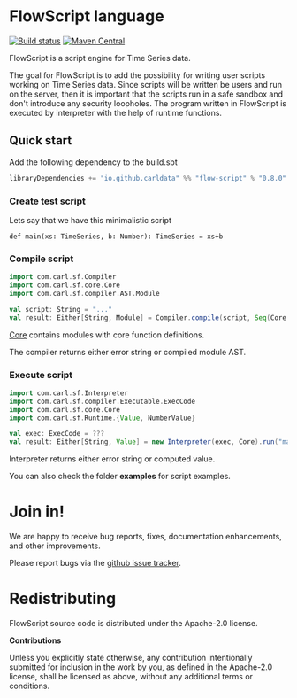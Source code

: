 # FlowScript language

[![Build status](https://travis-ci.org/carldata/flow-script.svg?branch=master)](https://travis-ci.org/carldata/flow-script)
[![Maven Central](https://maven-badges.herokuapp.com/maven-central/io.github.carldata/flow-script_2.12/badge.svg)](https://maven-badges.herokuapp.com/maven-central/io.github.carldata/flow-script_2.12)

FlowScript is a script engine for Time Series data.

The goal for FlowScript is to add the possibility for writing user scripts working on Time Series data.
Since scripts will be written be users and run on the server, then it is important that the scripts
run in a safe sandbox and don't introduce any security loopholes. 
The program written in FlowScript is executed by interpreter with the help of runtime functions.


## Quick start
 
 Add the following dependency to the build.sbt
 ```scala
 libraryDependencies += "io.github.carldata" %% "flow-script" % "0.8.0"
 ```

### Create test script
Lets say that we have this minimalistic script

```flowscript
def main(xs: TimeSeries, b: Number): TimeSeries = xs+b 
```
 
### Compile script

```scala
import com.carl.sf.Compiler
import com.carl.sf.core.Core
import com.carl.sf.compiler.AST.Module

val script: String = "..."
val result: Either[String, Module] = Compiler.compile(script, Seq(Core.header))
```
[Core](https://github.com/carldata/flow-script/blob/master/src/main/scala/com/carl/sf/core) 
contains modules with core function definitions.
 
The compiler returns either error string or compiled module AST. 

### Execute script

```scala
import com.carl.sf.Interpreter
import com.carl.sf.compiler.Executable.ExecCode
import com.carl.sf.core.Core
import com.carl.sf.Runtime.{Value, NumberValue}

val exec: ExecCode = ???
val result: Either[String, Value] = new Interpreter(exec, Core).run("main", Seq(NumberValue(1), NumberValue(2)))
```

Interpreter returns either error string or computed value.

You can also check the folder **examples** for script examples.


# Join in!

We are happy to receive bug reports, fixes, documentation enhancements,
and other improvements.

Please report bugs via the
[github issue tracker](http://github.com/carldata/flow-script/issues).



# Redistributing

FlowScript source code is distributed under the Apache-2.0 license.

**Contributions**

Unless you explicitly state otherwise, any contribution intentionally submitted
for inclusion in the work by you, as defined in the Apache-2.0 license, shall be
licensed as above, without any additional terms or conditions.
